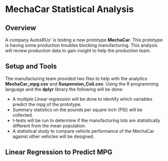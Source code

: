 # MechaCar Statistical Analysis

## Overview
A company AutosRUs' is testing a new prototype __MechaCar__.  This prototype is having some production troubles blocking manufacturing.  This analysis will review production data to gain insight to help the production team.

## Setup and Tools
The manufacturing team provided two files to help with the analytics __MechaCar_mpg.csv__ and __Suspension_Coil.csv__.  Using the R programming language and the __dplyr__ library the following will be done: <br>
- A multiple Linear regression will be done to identify which variables predict the mpg of the prototype.
- Summary statistics on the pounds per square inch (PSI) will be collected.
- t-tests will be run to determine if the manufacturing lots are statistically different from the mean population.
- A statistical study to compare vehicle performance of the MechaCar against other vehicles will be designed.

## Linear Regression to Predict MPG

